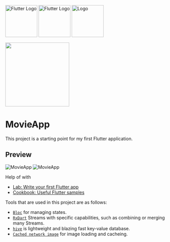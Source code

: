 <p float="center">
  <a href="https://dart.dev/" target="blank"><img src="https://github.com/ulugbek1060/MovineApp/blob/main/preview/dart_logo.png" width="100" alt="Flutter Logo" /></a>
 <a href="https://flutter.dev/" target="blank"><img src="https://github.com/ulugbek1060/MovineApp/blob/main/preview/flutter%20_logo.png" width="100" alt="Flutter Logo" /></a>
   <a href="https://github.com/ulugbek1060/MovineApp" target="blank"><img src="https://github.com/ulugbek1060/MovineApp/blob/main/preview/logo.png" width="100" alt="Logo" /></a>
</p>

<p float="center">
  <img src="https://github.com/ulugbek1060/MovineApp/blob/main/preview/Preview%201.png" width="200" />
</p>

# MovieApp
This project is a starting point for my first Flutter application.

## Preview
![MovieApp](https://github.com/ulugbek1060/MovineApp/blob/main/preview/Preview%202.png)
![MovieApp](https://github.com/ulugbek1060/MovineApp/blob/main/preview/Preview%203.png)


Help of with
- [Lab: Write your first Flutter app](https://docs.flutter.dev/get-started/codelab)
- [Cookbook: Useful Flutter samples](https://docs.flutter.dev/cookbook)

Tools that are used in this project are as follows:
* [`Bloc`](https://bloclibrary.dev/#/) for managing states.
* [`RxDart`](https://pub.dev/packages/rxdart) Streams with specific capabilities, such as combining or merging many Streams.
* [`hive`](https://pub.dev/packages/hive) is lightweight and blazing fast key-value database.
* [`Cached network image`](https://pub.dev/packages/cached_network_image) for image loading and cacheing.

